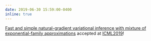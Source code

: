 ```yaml
---
date: 2019-06-30 15:59:00-0400
inline: true
---
```



[Fast and simple natural-gradient variational inference with mixture of exponential-family approximations](http://128.84.21.203/abs/1906.02914) accepted at [ICML2019](https://icml.cc/Conferences/2019)!
